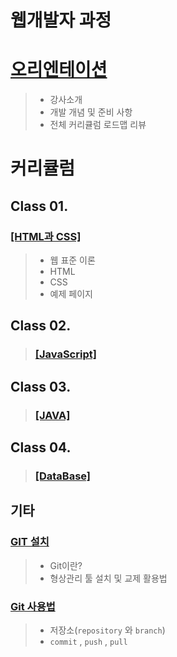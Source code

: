 # 웹개발자 과정

# [오리엔테이션](./src/study/document/orientation.md)
> - 강사소개
> - 개발 개념 및 준비 사항
> - 전체 커리큘럼 로드맵 리뷰

# 커리큘럼
## Class 01.
### [[HTML과 CSS]](./src/study/document/class01/README.md)
> - 웹 표준 이론
> - HTML 
> - CSS
> - 예제 페이지

## Class 02.
> ### [[JavaScript]](./src/study/document/class02/README.md)

## Class 03.
> ### [[JAVA]](./src/study/document/class03/README.md)

## Class 04.
> ### [[DataBase]](./src/study/document/class04/README.md)

## 기타
### [GIT 설치](./src/study/document/etc/Git.md)
> - Git이란?
> - 형상관리 툴 설치 및 교제 활용법

### [Git 사용법](./src/study/document/etc/UseGit.md)
> - 저장소(`repository` 와 `branch`)
> - `commit` , `push` , `pull`